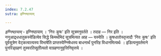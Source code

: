 ```yaml
---
index: 7.2.47
sutra: इण्निष्ठायाम्

---
```

_इण्निष्ठायाम्_ - इण्निष्ठायाम् । 'निरः कुषः' इति सूत्रमनुवर्तते । तदाह —  निर इति । ननुआद्र्धधातुकस्ये॑डित्येव सिद्धे किमर्थमिदं सूत्रमित्यत आह —  यस्येति । कुषधातोस्तृजादौ 'निरः कुषः' इति पूर्वसूत्रेण वेट्कत्वात्यस्य विभाषे॑ति प्राप्तस्येण्निषेधस्य बाधनार्थं पुनरिह विधानमित्यर्थः । इडित्यनुवर्तमाने पुनरिड्ग्रहणं तुस्वरतिसूती॑त्यतो वाग्रहणानुवृत्तिनिवृत्तये ।